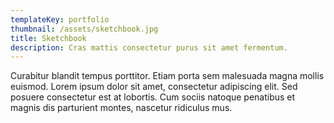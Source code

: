 ```yaml
---
templateKey: portfolio
thumbnail: /assets/sketchbook.jpg
title: Sketchbook
description: Cras mattis consectetur purus sit amet fermentum.
---
```

Curabitur blandit tempus porttitor. Etiam porta sem malesuada magna mollis euismod. Lorem ipsum dolor sit amet, consectetur adipiscing elit. Sed posuere consectetur est at lobortis. Cum sociis natoque penatibus et magnis dis parturient montes, nascetur ridiculus mus.
